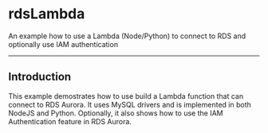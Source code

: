 # rdsLambda
An example how to use a Lambda (Node/Python) to connect to RDS and optionally use IAM authentication
___________

## Introduction

This example demostrates how to use build a Lambda function that can connect to RDS Aurora. It uses MySQL drivers and is implemented in both NodeJS and Python. Optionally, it also shows how to use the IAM Authentication feature in RDS Aurora.
